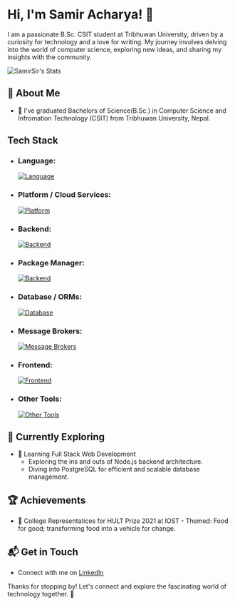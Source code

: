 # Hi, I'm Samir Acharya! 👋

I am a passionate B.Sc. CSIT student at Tribhuwan University, driven by a curiosity for technology and a love for writing. My journey involves delving into the world of computer science, exploring new ideas, and sharing my insights with the community.

![SamirSir's Stats](https://github-readme-stats.vercel.app/api?username=SamirSir&theme=vue-dark&show_icons=true&hide_border=true&count_private=true)

## 🚀 About Me

- 🔭 I've graduated Bachelors of Science(B.Sc.) in Computer Science and Infromation Technology (CSIT) from Tribhuwan University, Nepal.


## Tech Stack
- ### Language:
  [![Language](https://skillicons.dev/icons?i=ts,ruby,python)](https://skillicons.dev)
- ### Platform / Cloud Services:
  [![Platform](https://skillicons.dev/icons?i=aws,docker,linux,ubuntu)](https://skillicons.dev)
- ### Backend:
  [![Backend](https://skillicons.dev/icons?i=nodejs,express,apollo,graphql,rails,django,nginx)](https://skillicons.dev)
- ### Package Manager:
  [![Backend](https://skillicons.dev/icons?i=yarn,npm,pnpm)](https://skillicons.dev)
- ### Database / ORMs:
  [![Database](https://skillicons.dev/icons?i=postgres,elasticsearch,dynamodb,mongodb,mysql,firebase,redis,sequelize,sqlite)](https://skillicons.dev)
- ### Message Brokers:
  [![Message Brokers](https://skillicons.dev/icons?i=rabbitmq,redis,kafka)](https://skillicons.dev)
- ### Frontend:
  [![Frontend](https://skillicons.dev/icons?i=angular,d3,scss,jquery,css,html)](https://skillicons.dev)
- ### Other Tools:
  [![Other Tools](https://skillicons.dev/icons?i=postman,vscode,pug)](https://skillicons.dev)

## 🌱 Currently Exploring

- 🚀 Learning Full Stack Web Development
  - Exploring the ins and outs of Node.js backend architecture.
  - Diving into PostgreSQL for efficient and scalable database management.


 ## 🏆 Achievements

- 🌟 College Representatices for HULT Prize 2021 at IOST - Themed: Food for good; transforming food into a vehicle for change.


## 📬 Get in Touch

- Connect with me on [LinkedIn](https://www.linkedin.com/in/samir-acharya-684bb2183/)

Thanks for stopping by! Let's connect and explore the fascinating world of technology together. 🚀

<!--

Here are some ideas to get you started:

- 🔭 I’m currently working on ...
- 🌱 I’m currently learning ...
- 👯 I’m looking to collaborate on ...
- 🤔 I’m looking for help with ...
- 💬 Ask me about ...
- 📫 How to reach me: ...
- 😄 Pronouns: ...
- ⚡ Fun fact: ...
-->
